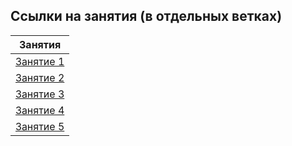 ## Ссылки на занятия (в отдельных ветках)

|                                 Занятия                                  |
| :----------------------------------------------------------------------: |
| [Занятие 1](https://github.com/josserden/39-blended-team2/tree/lesson-1) |
| [Занятие 2](https://github.com/josserden/39-blended-team2/tree/lesson-2) |
|                              [Занятие 3]()                               |
|                              [Занятие 4]()                               |
|                              [Занятие 5]()                               |
